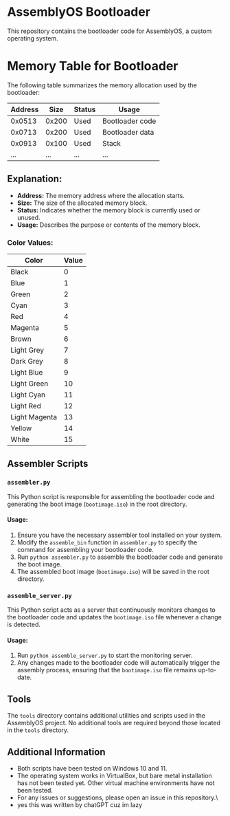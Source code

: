 # AssemblyOS Bootloader

This repository contains the bootloader code for AssemblyOS, a custom operating system.

# Memory Table for Bootloader

The following table summarizes the memory allocation used by the bootloader:

| Address | Size | Status | Usage                   |
|---------|------|--------|-------------------------|
| 0x0513  | 0x200| Used   | Bootloader code         |
| 0x0713  | 0x200| Used   | Bootloader data         |
| 0x0913  | 0x100| Used   | Stack                   |
| ...     | ...  | ...    | ...                     |

## Explanation:

- **Address:** The memory address where the allocation starts.
- **Size:** The size of the allocated memory block.
- **Status:** Indicates whether the memory block is currently used or unused.
- **Usage:** Describes the purpose or contents of the memory block.

### Color Values:

| Color         | Value |
|---------------|-------|
| Black         | 0     |
| Blue          | 1     |
| Green         | 2     |
| Cyan          | 3     |
| Red           | 4     |
| Magenta       | 5     |
| Brown         | 6     |
| Light Grey    | 7     |
| Dark Grey     | 8     |
| Light Blue    | 9     |
| Light Green   | 10    |
| Light Cyan    | 11    |
| Light Red     | 12    |
| Light Magenta | 13    |
| Yellow        | 14    |
| White         | 15    |

## Assembler Scripts

### `assembler.py`

This Python script is responsible for assembling the bootloader code and generating the boot image (`bootimage.iso`) in the root directory.

#### Usage:

1. Ensure you have the necessary assembler tool installed on your system.
2. Modify the `assemble_bin` function in `assembler.py` to specify the command for assembling your bootloader code.
3. Run `python assembler.py` to assemble the bootloader code and generate the boot image.
4. The assembled boot image (`bootimage.iso`) will be saved in the root directory.

### `assemble_server.py`

This Python script acts as a server that continuously monitors changes to the bootloader code and updates the `bootimage.iso` file whenever a change is detected.

#### Usage:

1. Run `python assemble_server.py` to start the monitoring server.
2. Any changes made to the bootloader code will automatically trigger the assembly process, ensuring that the `bootimage.iso` file remains up-to-date.

## Tools

The `tools` directory contains additional utilities and scripts used in the AssemblyOS project. No additional tools are required beyond those located in the `tools` directory.

## Additional Information

- Both scripts have been tested on Windows 10 and 11.
- The operating system works in VirtualBox, but bare metal installation has not been tested yet. Other virtual machine environments have not been tested.
- For any issues or suggestions, please open an issue in this repository.\
- yes this was written by chatGPT cuz im lazy